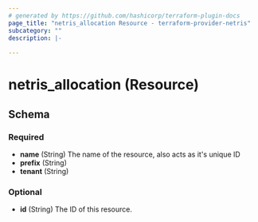 ```yaml
---
# generated by https://github.com/hashicorp/terraform-plugin-docs
page_title: "netris_allocation Resource - terraform-provider-netris"
subcategory: ""
description: |-
  
---
```


# netris_allocation (Resource)





<!-- schema generated by tfplugindocs -->
## Schema

### Required

- **name** (String) The name of the resource, also acts as it's unique ID
- **prefix** (String)
- **tenant** (String)

### Optional

- **id** (String) The ID of this resource.


